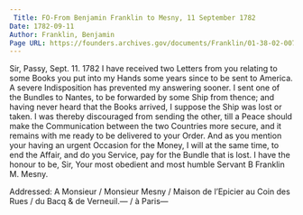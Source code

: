 ```yaml
---
 Title: FO-From Benjamin Franklin to Mesny, 11 September 1782
Date: 1782-09-11
Author: Franklin, Benjamin
Page URL: https://founders.archives.gov/documents/Franklin/01-38-02-0071
---
```


Sir,
Passy, Sept. 11. 1782
I have received two Letters from you relating to some Books you put into my Hands some years since to be sent to America. A severe Indisposition has prevented my answering sooner. I sent one of the Bundles to Nantes, to be forwarded by some Ship from thence; and having never heard that the Books arrived, I suppose the Ship was lost or taken. I was thereby discouraged from sending the other, till a Peace should make the Communication between the two Countries more secure, and it remains with me ready to be delivered to your Order. And as you mention your having an urgent Occasion for the Money, I will at the same time, to end the Affair, and do you Service, pay for the Bundle that is lost. I have the honour to be, Sir, Your most obedient and most humble Servant
B Franklin
M. Mesny.
 
Addressed: A Monsieur / Monsieur Mesny / Maison de l’Epicier au Coin des Rues / du Bacq & de Verneuil.— / à Paris—

